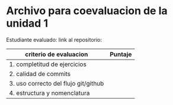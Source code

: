 # Archivo para coevaluacion de la unidad 1

Estudiante evaluado:
link al repositorio: 

|criterio de evaluacion|Puntaje|
|---|---|
|1. completitud de ejercicios  |  |
|2. calidad de commits         |  |
|3. uso correcto del flujo git/github |  |
|4. estructura y nomenclatura  |  |
